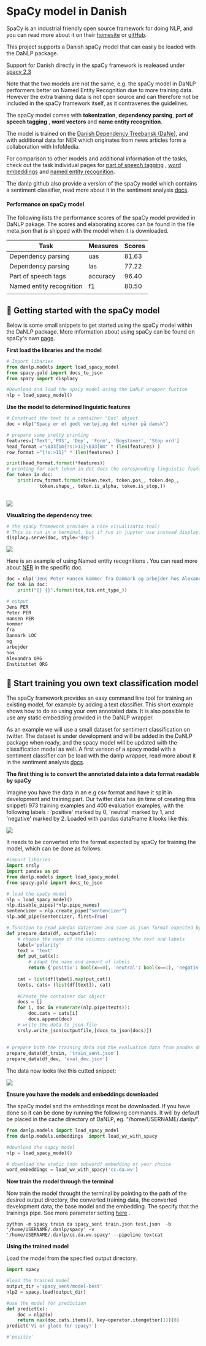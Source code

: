 # SpaCy model in Danish 

SpaCy is an industrial friendly open source framework for doing NLP, and you can read more about it on their [homesite](https://spacy.io/) or [gitHub](https://github.com/explosion/spaCy).

This project supports a Danish spaCy model that can easily be loaded with the DaNLP package. 

Support for Danish directly in the spaCy framework is realeased under [spacy 2.3](https://explosion.ai/blog/spacy-v2-3)

Note that the two models are not the same, e.g. the spaCy model in DaNLP performers better on Named Entity Recognition due to more training data.  However the extra training data is not open source and can therefore not be included in the spaCy framework itself, as it contravenes the guidelines. 

The spaCy model comes with **tokenization**, **dependency parsing**, **part of speech tagging** , **word vectors** and **name entity recognition**. 

The model is trained on the [Danish Dependency Treebansk (DaNe)](<https://github.com/alexandrainst/danlp/blob/master/docs/datasets.md#danish-dependency-treebank-dane>), and with additional data for NER  which originates from news articles form a collaboration with InfoMedia. 

For comparison to other models and additional information of the tasks, check out the task individual pages for [part of speech tagging](<https://github.com/alexandrainst/danlp/blob/master/docs/models/pos.md>) , [word embeddings](<https://github.com/alexandrainst/danlp/blob/master/docs/models/embeddings.md>) and [named entity recognition](<https://github.com/alexandrainst/danlp/blob/master/docs/models/ner.md>).

The danlp github also provide a version of the spaCy model which contains a sentiment classifier, read more about it in the sentiment analysis [docs](https://github.com/alexandrainst/danlp/blob/master/docs/models/sentiment_analysis.md).

#### Performance on spaCy model

The following lists the  performance scores of the spaCy model provided in DaNLP pakage. The scores and elaborating scores can be found in the file meta.json that is shipped with the model when it is downloaded. 

| Task                    | Measures | Scores |
| ----------------------- | -------- | :----- |
| Dependency parsing      | uas      | 81.63  |
| Dependency parsing      | las      | 77.22  |
| Part of speech tags     | accuracy | 96.40  |
| Named entity recognition| f1       | 80.50  |
|                         |          |        |





## :hatching_chick: Getting started with the spaCy model

Below is some small snippets to get started using the spaCy model within the DaNLP package. More information about using spaCy can be found on spaCy's own [page](https://spacy.io/).  

**First load the libraries and the model**

```python
# Import libaries
from danlp.models import load_spacy_model
from spacy.gold import docs_to_json
from spacy import displacy

#Download and load the spaCy model using the DaNLP wrapper fuction
nlp = load_spacy_model()
```

**Use the model to determined linguistic features**

```python
# Construct the text to a container "Doc" object
doc = nlp("Spacy er et godt værtøj,og det virker på dansk")

# prepare some pretty printing
features=['Text','POS', 'Dep', 'Form', 'Bogstaver', 'Stop ord']
head_format ="\033[1m{!s:>11}\033[0m" * (len(features) )
row_format ="{!s:>11}" * (len(features) )

print(head_format.format(*features))
# printing for each token in det docs the coresponding linguistic features
for token in doc:
    print(row_format.format(token.text, token.pos_, token.dep_,
            token.shape_, token.is_alpha, token.is_stop,))
    
```

![](imgs/ling_feat.PNG)

**Visualizing the dependency tree:**

```python
# the spaCy framework provides a nice visualizatio tool!
# This is run in a terminal, but if run in jupyter use instead display.render 
displacy.serve(doc, style='dep')
```



![](imgs/dep.PNG)

Here is an example of using Named entity recognitions . You can read more about [NER](https://github.com/alexandrainst/danlp/blob/master/docs/models/ner.md#named-entity-recognition) in the specific doc. 

```python
doc = nlp('Jens Peter Hansen kommer fra Danmark og arbejder hos Alexandra Instituttet') 
for tok in doc:
    print("{} {}".format(tok,tok.ent_type_))
```

```python
# output 
Jens PER
Peter PER
Hansen PER
kommer 
fra 
Danmark LOC
og 
arbejder 
hos 
Alexandra ORG
Instituttet ORG
```

## :hatching_chick: Start ​training you own text classification model

The spaCy framework provides an easy command line tool for training an existing model, for example by adding a text classifier.  This short example shows how to do so using your own annotated data. It is also possible to use any static embedding provided in the DaNLP wrapper. 

As an example we will use a small dataset for sentiment classification on twitter. The dataset is under development and will be added in the DaNLP package when ready, and the spacy model will be updated with the classification model as well.  A first verison of  a spacy model with a sentiment classifier can be load with the danlp wrapper, read more about it in the sentiment analysis [docs](https://github.com/alexandrainst/danlp/blob/master/docs/models/sentiment_analysis.md).

 **The first thing is to convert the annotated data into a data format readable by spaCy**

Imagine you have the data in an e.g csv format and have it split in development and training part. Our twitter data has (in time of creating this snippet)  973 training examples and 400 evaluation examples, with the following labels : 'positive' marked by 0, 'neutral' marked by 1, and 'negative' marked by 2. Loaded with pandas dataFrame it looks like this:  

![](imgs/data_head.PNG)

It needs to be converted into the format expected by spaCy for training the model, which can be done as follows:

```python
#import libaries
import srsly
import pandas as pd
from danlp.models import load_spacy_model
from spacy.gold import docs_to_json

# load the spaCy model 
nlp = load_spacy_model()
nlp.disable_pipes(*nlp.pipe_names)
sentencizer = nlp.create_pipe("sentencizer")
nlp.add_pipe(sentencizer, first=True)

# function to read pandas dataFrame and save as json format expected by spaCy
def prepare_data(df, outputfile):
    # choose the name of the columns containg the text and labels
    label='polarity'
    text = 'text'
    def put_cat(x):
        # adapt the name and amount of labels
        return {'positiv': bool(x==0), 'neutral': bool(x==1), 'negativ': bool(x==2)} 
    
    cat = list(df[label].map(put_cat))
    texts, cats= (list(df[text]), cat)
    
    #Create the container doc object
    docs = []
    for i, doc in enumerate(nlp.pipe(texts)):
        doc.cats = cats[i]
        docs.append(doc)
    # write the data to json file
    srsly.write_json(outputfile,[docs_to_json(docs)])
    
    
# prepare both the training data and the evaluation data from pandas dataframe (df_train and df_dev) and choose the name of outputfile
prepare_data(df_train, 'train_sent.json')
prepare_data(df_dev, 'eval_dev.json')

```

The data now looks like this cutted snippet:

![](imgs/snippet_json.PNG)

**Ensure you have the models and embeddings downloaded**

The spaCy model and the embeddings most be downloaded. If you have done so it can be done by running the following commands. It will by default be placed in the cache directory of DaNLP, eg. "/home/USERNAME/.danlp/".

```python
from danlp.models import load_spacy_model
from danlp.models.embeddings  import load_wv_with_spacy

#download the sapcy model
nlp = load_spacy_model()

# download the static (non subword) embedding of your choice
word_embeddings = load_wv_with_spacy('cc.da.wv')
```



**Now train the model through the terminal**

Now train the model throught the terminal by pointing to the path of the desired output directory, the converted training data, the converted development data, the base model and the embedding. The specify that the trainings pipe.  See more parameter setting [here](https://spacy.io/api/cli#train) . 

```
python -m spacy train da spacy_sent train.json test.json  -b '/home/USERNAME/.danlp/spacy' -v '/home/USERNAME/.danlp/cc.da.wv.spacy' --pipeline textcat
```



**Using the trained model**

Load the model from the specified output directory. 

```python
import spacy

#load the trained model
output_dir ='spacy_sent/model-best'
nlp2 = spacy.load(output_dir)

#use the model for prediction
def predict(x):
    doc = nlp2(x)
    return max(doc.cats.items(), key=operator.itemgetter(1))[0]
predict('Vi er glade for spacy!')

#'positiv'

```

